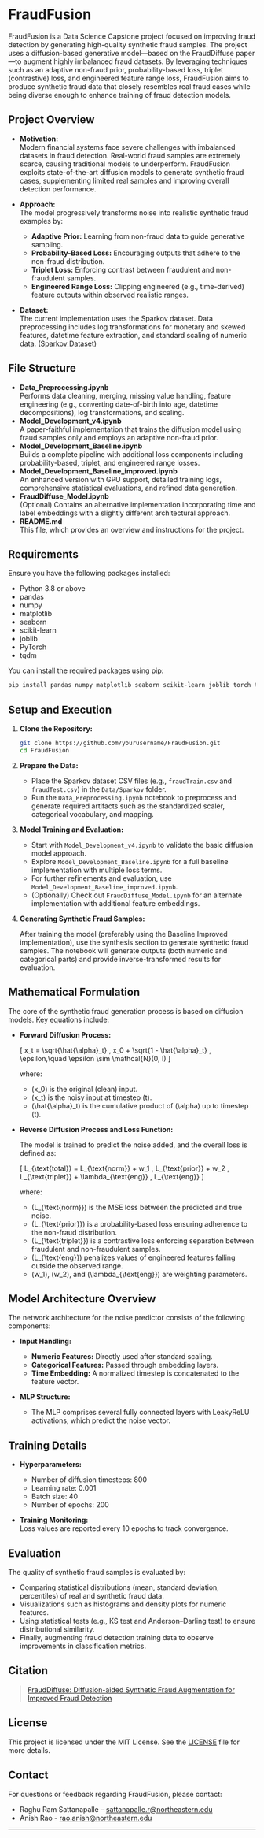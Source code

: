 # FraudFusion

FraudFusion is a Data Science Capstone project focused on improving fraud detection by generating high-quality synthetic fraud samples. The project uses a diffusion-based generative model—based on the FraudDiffuse paper—to augment highly imbalanced fraud datasets. By leveraging techniques such as an adaptive non-fraud prior, probability-based loss, triplet (contrastive) loss, and engineered feature range loss, FraudFusion aims to produce synthetic fraud data that closely resembles real fraud cases while being diverse enough to enhance training of fraud detection models.


## Project Overview

- **Motivation:**  
  Modern financial systems face severe challenges with imbalanced datasets in fraud detection. Real-world fraud samples are extremely scarce, causing traditional models to underperform. FraudFusion exploits state-of-the-art diffusion models to generate synthetic fraud cases, supplementing limited real samples and improving overall detection performance.

- **Approach:**  
  The model progressively transforms noise into realistic synthetic fraud examples by:
  - **Adaptive Prior:** Learning from non-fraud data to guide generative sampling.
  - **Probability-Based Loss:** Encouraging outputs that adhere to the non-fraud distribution.
  - **Triplet Loss:** Enforcing contrast between fraudulent and non-fraudulent samples.
  - **Engineered Range Loss:** Clipping engineered (e.g., time-derived) feature outputs within observed realistic ranges.

- **Dataset:**  
  The current implementation uses the Sparkov dataset. Data preprocessing includes log transformations for monetary and skewed features, datetime feature extraction, and standard scaling of numeric data. ([Sparkov Dataset](https://www.kaggle.com/datasets/kartik2112/fraud-detection))


## File Structure

- **Data_Preprocessing.ipynb**  
  Performs data cleaning, merging, missing value handling, feature engineering (e.g., converting date-of-birth into age, datetime decompositions), log transformations, and scaling.  
- **Model_Development_v4.ipynb**  
  A paper-faithful implementation that trains the diffusion model using fraud samples only and employs an adaptive non-fraud prior.
- **Model_Development_Baseline.ipynb**  
  Builds a complete pipeline with additional loss components including probability-based, triplet, and engineered range losses.
- **Model_Development_Baseline_improved.ipynb**  
  An enhanced version with GPU support, detailed training logs, comprehensive statistical evaluations, and refined data generation.
- **FraudDiffuse_Model.ipynb**  
  (Optional) Contains an alternative implementation incorporating time and label embeddings with a slightly different architectural approach.
- **README.md**  
  This file, which provides an overview and instructions for the project.


## Requirements

Ensure you have the following packages installed:
- Python 3.8 or above
- pandas
- numpy
- matplotlib
- seaborn
- scikit-learn
- joblib
- PyTorch
- tqdm

You can install the required packages using pip:

```bash
pip install pandas numpy matplotlib seaborn scikit-learn joblib torch tqdm
```

## Setup and Execution

1. **Clone the Repository:**

   ```bash
   git clone https://github.com/yourusername/FraudFusion.git
   cd FraudFusion
   ```

2. **Prepare the Data:**

   - Place the Sparkov dataset CSV files (e.g., `fraudTrain.csv` and `fraudTest.csv`) in the `Data/Sparkov` folder.
   - Run the `Data_Preprocessing.ipynb` notebook to preprocess and generate required artifacts such as the standardized scaler, categorical vocabulary, and mapping.

3. **Model Training and Evaluation:**

   - Start with `Model_Development_v4.ipynb` to validate the basic diffusion model approach.
   - Explore `Model_Development_Baseline.ipynb` for a full baseline implementation with multiple loss terms.
   - For further refinements and evaluation, use `Model_Development_Baseline_improved.ipynb`.
   - (Optionally) Check out `FraudDiffuse_Model.ipynb` for an alternate implementation with additional feature embeddings.

4. **Generating Synthetic Fraud Samples:**

   After training the model (preferably using the Baseline Improved implementation), use the synthesis section to generate synthetic fraud samples. The notebook will generate outputs (both numeric and categorical parts) and provide inverse-transformed results for evaluation.



## Mathematical Formulation

The core of the synthetic fraud generation process is based on diffusion models. Key equations include:

- **Forward Diffusion Process:**

  \[
  x_t = \sqrt{\hat{\alpha}_t} \, x_0 + \sqrt{1 - \hat{\alpha}_t} \, \epsilon,\quad \epsilon \sim \mathcal{N}(0, I)
  \]

  where:
  - \(x_0\) is the original (clean) input.
  - \(x_t\) is the noisy input at timestep \(t\).
  - \(\hat{\alpha}_t\) is the cumulative product of \(\alpha\) up to timestep \(t\).

- **Reverse Diffusion Process and Loss Function:**

  The model is trained to predict the noise added, and the overall loss is defined as:

  \[
  L_{\text{total}} = L_{\text{norm}} + w_1 \, L_{\text{prior}} + w_2 \, L_{\text{triplet}} + \lambda_{\text{eng}} \, L_{\text{eng}}
  \]

  where:
  - \(L_{\text{norm}}\) is the MSE loss between the predicted and true noise.
  - \(L_{\text{prior}}\) is a probability-based loss ensuring adherence to the non-fraud distribution.
  - \(L_{\text{triplet}}\) is a contrastive loss enforcing separation between fraudulent and non-fraudulent samples.
  - \(L_{\text{eng}}\) penalizes values of engineered features falling outside the observed range.
  - \(w_1\), \(w_2\), and \(\lambda_{\text{eng}}\) are weighting parameters.

## Model Architecture Overview

The network architecture for the noise predictor consists of the following components:

- **Input Handling:**  
  - **Numeric Features:** Directly used after standard scaling.
  - **Categorical Features:** Passed through embedding layers.
  - **Time Embedding:** A normalized timestep is concatenated to the feature vector.

- **MLP Structure:**  
  - The MLP comprises several fully connected layers with LeakyReLU activations, which predict the noise vector.


## Training Details

- **Hyperparameters:**  
  - Number of diffusion timesteps: 800  
  - Learning rate: 0.001  
  - Batch size: 40  
  - Number of epochs: 200  

- **Training Monitoring:**  
  Loss values are reported every 10 epochs to track convergence.

## Evaluation

The quality of synthetic fraud samples is evaluated by:
- Comparing statistical distributions (mean, standard deviation, percentiles) of real and synthetic fraud data.
- Visualizations such as histograms and density plots for numeric features.
- Using statistical tests (e.g., KS test and Anderson–Darling test) to ensure distributional similarity.
- Finally, augmenting fraud detection training data to observe improvements in classification metrics.

## Citation

> [FraudDiffuse: Diffusion-aided Synthetic Fraud Augmentation for Improved Fraud Detection](https://dl.acm.org/doi/pdf/10.1145/3677052.3698658)


## License

This project is licensed under the MIT License. See the [LICENSE](LICENSE) file for more details.

## Contact

For questions or feedback regarding FraudFusion, please contact:
- Raghu Ram Sattanapalle – [sattanapalle.r@northeastern.edu](mailto:sattanapalle.r@northeastern.edu)
- Anish Rao - [rao.anish@northeastern.edu](mailto:rao.anish@northeastern.edu)

---